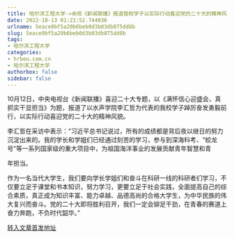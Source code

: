 ```yaml
---
title: 哈尔滨工程大学->央视《新闻联播》报道我校学子以实际行动喜迎党的二十大的精神风貌 | hrbeu.com.cn
date: 2022-10-13 01:21:52.744036
urlname: 5eace0bf5a20b6beb0d3b03db875dd8b
slug: 5eace0bf5a20b6beb0d3b03db875dd8b
tags: 
- 哈尔滨工程大学
categories:
- hrbeu.com.cn
- 哈尔滨工程大学
authorbox: false
sidebar: false
---
```

10月12日，中央电视台《新闻联播》喜迎二十大专题，以《满怀信心迎盛会，真抓实干显担当》为题，报道了以水声学院李汇哲为代表的我校学子踔厉奋发勇毅前行，以实际行动喜迎党的二十大的精神风貌。

李汇哲在采访中表示：“习近平总书记说过，所有的成绩都是背后夜以继日的努力沉淀出来的。我的学长和学姐们已经通过刻苦的学习，参与到深海科考、“蛟龙号”等一系列国家级的重大项目中，为祖国海洋事业的发展贡献青年智慧和青
<!--more-->
年担当。

作为一名当代大学生，我们要向学长学姐们和奋斗在科研一线的科研者们学习，不仅要立足于课堂和书本知识，努力学习，更要立足于社会实践，全面提高自己的综合素质，真正成为知识丰富、能力卓越、品德高尚的合格大学生，为中华民族的伟大复兴而奋斗。党的二十大即将胜利召开，我们一定会铆足干劲，在青春的赛道上奋力奔跑，不负时代韶华。”



[转入文章首发地址](http://gongxue.cn/info/1141/73165.htm)